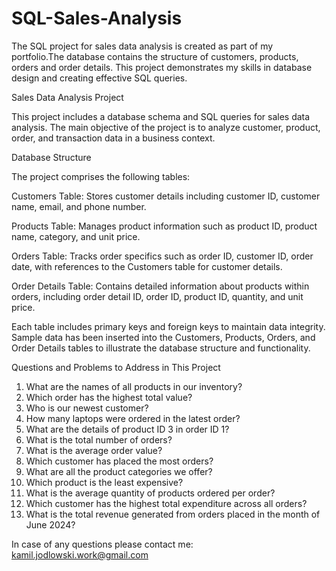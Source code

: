 # SQL-Sales-Analysis

 The SQL project for sales data analysis is created as part of my portfolio.The database contains the structure of customers, products, orders and order details. This project demonstrates my skills in database design and creating effective SQL queries.


Sales Data Analysis Project

This project includes a database schema and SQL queries for sales data analysis. The main objective of the project is to analyze customer, product, order, and transaction data in a business context.

Database Structure

The project comprises the following tables:

Customers Table:
Stores customer details including customer ID, customer name, email, and phone number.

Products Table:
Manages product information such as product ID, product name, category, and unit price.

Orders Table:
Tracks order specifics such as order ID, customer ID, order date, with references to the Customers table for customer details.

Order Details Table:
Contains detailed information about products within orders, including order detail ID, order ID, product ID, quantity, and unit price.

Each table includes primary keys and foreign keys to maintain data integrity. Sample data has been inserted into the Customers, Products, Orders, and Order Details tables to illustrate the database structure and functionality.

Questions and Problems to Address in This Project

1) What are the names of all products in our inventory?
2) Which order has the highest total value?
3) Who is our newest customer?
4) How many laptops were ordered in the latest order?
5) What are the details of product ID 3 in order ID 1?
6) What is the total number of orders?
7) What is the average order value?
8) Which customer has placed the most orders?
9) What are all the product categories we offer?
10) Which product is the least expensive?
11) What is the average quantity of products ordered per order?
12) Which customer has the highest total expenditure across all orders?
13) What is the total revenue generated from orders placed in the month of June 2024? 

In case of any questions please contact me: kamil.jodlowski.work@gmail.com 
